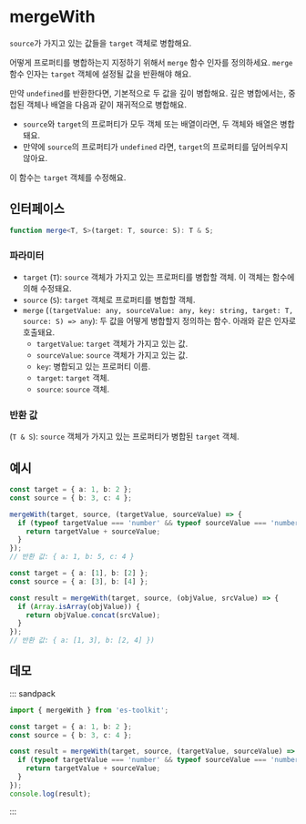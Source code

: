 # mergeWith

`source`가 가지고 있는 값들을 `target` 객체로 병합해요.

어떻게 프로퍼티를 병합하는지 지정하기 위해서 `merge` 함수 인자를 정의하세요. `merge` 함수 인자는 `target` 객체에 설정될 값을 반환해야 해요.

만약 `undefined`를 반환한다면, 기본적으로 두 값을 깊이 병합해요. 깊은 병합에서는, 중첩된 객체나 배열을 다음과 같이 재귀적으로 병합해요.

- `source`와 `target`의 프로퍼티가 모두 객체 또는 배열이라면, 두 객체와 배열은 병합돼요.
- 만약에 `source`의 프로퍼티가 `undefined` 라면, `target`의 프로퍼티를 덮어씌우지 않아요.

이 함수는 `target` 객체를 수정해요.

## 인터페이스

```typescript
function merge<T, S>(target: T, source: S): T & S;
```

### 파라미터

- `target` (`T`): `source` 객체가 가지고 있는 프로퍼티를 병합할 객체. 이 객체는 함수에 의해 수정돼요.
- `source` (`S`): `target` 객체로 프로퍼티를 병합할 객체.
- `merge` (`(targetValue: any, sourceValue: any, key: string, target: T, source: S) => any`): 두 값을 어떻게 병합할지 정의하는 함수. 아래와 같은 인자로 호출돼요.
  - `targetValue`: `target` 객체가 가지고 있는 값.
  - `sourceValue`: `source` 객체가 가지고 있는 값.
  - `key`: 병합되고 있는 프로퍼티 이름.
  - `target`: `target` 객체.
  - `source`: `source` 객체.

### 반환 값

(`T & S`): `source` 객체가 가지고 있는 프로퍼티가 병합된 `target` 객체.

## 예시

```typescript
const target = { a: 1, b: 2 };
const source = { b: 3, c: 4 };

mergeWith(target, source, (targetValue, sourceValue) => {
  if (typeof targetValue === 'number' && typeof sourceValue === 'number') {
    return targetValue + sourceValue;
  }
});
// 반환 값: { a: 1, b: 5, c: 4 }

const target = { a: [1], b: [2] };
const source = { a: [3], b: [4] };

const result = mergeWith(target, source, (objValue, srcValue) => {
  if (Array.isArray(objValue)) {
    return objValue.concat(srcValue);
  }
});
// 반환 값: { a: [1, 3], b: [2, 4] })
```

## 데모

::: sandpack

```ts index.ts
import { mergeWith } from 'es-toolkit';

const target = { a: 1, b: 2 };
const source = { b: 3, c: 4 };

const result = mergeWith(target, source, (targetValue, sourceValue) => {
  if (typeof targetValue === 'number' && typeof sourceValue === 'number') {
    return targetValue + sourceValue;
  }
});
console.log(result);
```

:::
